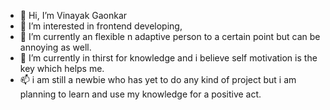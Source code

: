 - 👋 Hi, I’m Vinayak Gaonkar
- 👀 I’m interested in frontend developing,
- 🌱 I’m currently an flexible n adaptive person to a certain point but can be annoying as well.
- 💞️ I’m currently in thirst for knowledge and i believe self motivation is the key which helps me.
- 📫 i am still a newbie who has yet to do any kind of project but i am planning to learn and use my knowledge for a positive act.

<!---
VinayakGaonkar78/VinayakGaonkar78 is a ✨ special ✨ repository because its `README.md` (this file) appears on your GitHub profile.
You can click the Preview link to take a look at your changes.
--->
